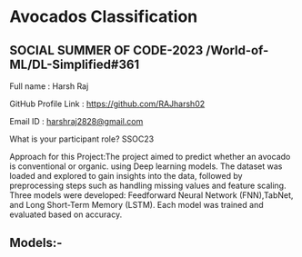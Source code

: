 # Avocados Classification
## SOCIAL SUMMER OF CODE-2023 /World-of-ML/DL-Simplified#361


Full name : Harsh Raj

GitHub Profile Link : https://github.com/RAJharsh02

Email ID : harshraj2828@gmail.com


What is your participant role? SSOC23



Approach for this Project:The project aimed to predict whether an avocado is conventional or organic. using Deep learning models. The dataset was loaded and explored to gain insights into the data, followed by preprocessing steps such as handling missing values and feature scaling. Three models were developed: Feedforward Neural Network (FNN),TabNet, and Long Short-Term Memory (LSTM). Each model was trained and evaluated based on accuracy.

## Models:-
